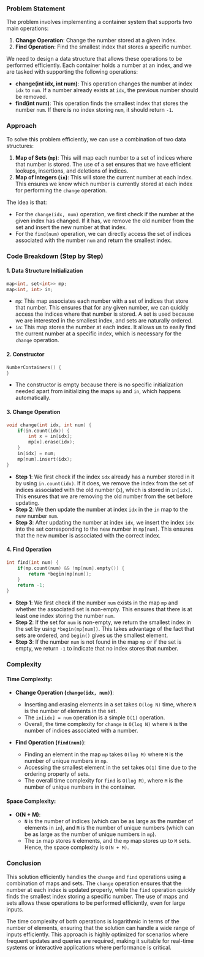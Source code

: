 ### Problem Statement

The problem involves implementing a container system that supports two main operations:
1. **Change Operation**: Change the number stored at a given index.
2. **Find Operation**: Find the smallest index that stores a specific number.

We need to design a data structure that allows these operations to be performed efficiently. Each container holds a number at an index, and we are tasked with supporting the following operations:
- **change(int idx, int num)**: This operation changes the number at index `idx` to `num`. If a number already exists at `idx`, the previous number should be removed.
- **find(int num)**: This operation finds the smallest index that stores the number `num`. If there is no index storing `num`, it should return `-1`.

### Approach

To solve this problem efficiently, we can use a combination of two data structures:
1. **Map of Sets (`mp`)**: This will map each number to a set of indices where that number is stored. The use of a set ensures that we have efficient lookups, insertions, and deletions of indices.
2. **Map of Integers (`in`)**: This will store the current number at each index. This ensures we know which number is currently stored at each index for performing the `change` operation.

The idea is that:
- For the `change(idx, num)` operation, we first check if the number at the given index has changed. If it has, we remove the old number from the set and insert the new number at that index.
- For the `find(num)` operation, we can directly access the set of indices associated with the number `num` and return the smallest index.

### Code Breakdown (Step by Step)

#### 1. **Data Structure Initialization**
```cpp
map<int, set<int>> mp;
map<int, int> in;
```
- `mp`: This map associates each number with a set of indices that store that number. This ensures that for any given number, we can quickly access the indices where that number is stored. A set is used because we are interested in the smallest index, and sets are naturally ordered.
- `in`: This map stores the number at each index. It allows us to easily find the current number at a specific index, which is necessary for the `change` operation.

#### 2. **Constructor**
```cpp
NumberContainers() {
}
```
- The constructor is empty because there is no specific initialization needed apart from initializing the maps `mp` and `in`, which happens automatically.

#### 3. **Change Operation**
```cpp
void change(int idx, int num) {
    if(in.count(idx)) {
        int x = in[idx];
        mp[x].erase(idx);
    } 
    in[idx] = num;
    mp[num].insert(idx);
}
```
- **Step 1**: We first check if the index `idx` already has a number stored in it by using `in.count(idx)`. If it does, we remove the index from the set of indices associated with the old number (`x`), which is stored in `in[idx]`. This ensures that we are removing the old number from the set before updating.
- **Step 2**: We then update the number at index `idx` in the `in` map to the new number `num`.
- **Step 3**: After updating the number at index `idx`, we insert the index `idx` into the set corresponding to the new number in `mp[num]`. This ensures that the new number is associated with the correct index.

#### 4. **Find Operation**
```cpp
int find(int num) {
    if(mp.count(num) && !mp[num].empty()) {
        return *begin(mp[num]);
    } 
    return -1;
}
```
- **Step 1**: We first check if the number `num` exists in the map `mp` and whether the associated set is non-empty. This ensures that there is at least one index storing the number `num`.
- **Step 2**: If the set for `num` is non-empty, we return the smallest index in the set by using `*begin(mp[num])`. This takes advantage of the fact that sets are ordered, and `begin()` gives us the smallest element.
- **Step 3**: If the number `num` is not found in the map `mp` or if the set is empty, we return `-1` to indicate that no index stores that number.

### Complexity

#### Time Complexity:
- **Change Operation (`change(idx, num)`)**:  
  - Inserting and erasing elements in a set takes `O(log N)` time, where `N` is the number of elements in the set.
  - The `in[idx] = num` operation is a simple `O(1)` operation.
  - Overall, the time complexity for `change` is `O(log N)` where `N` is the number of indices associated with a number.
  
- **Find Operation (`find(num)`)**:  
  - Finding an element in the map `mp` takes `O(log M)` where `M` is the number of unique numbers in `mp`.  
  - Accessing the smallest element in the set takes `O(1)` time due to the ordering property of sets.
  - The overall time complexity for `find` is `O(log M)`, where `M` is the number of unique numbers in the container.

#### Space Complexity:
- **O(N + M)**:  
  - `N` is the number of indices (which can be as large as the number of elements in `in`), and `M` is the number of unique numbers (which can be as large as the number of unique numbers in `mp`).  
  - The `in` map stores `N` elements, and the `mp` map stores up to `M` sets. Hence, the space complexity is `O(N + M)`.

### Conclusion

This solution efficiently handles the `change` and `find` operations using a combination of maps and sets. The `change` operation ensures that the number at each index is updated properly, while the `find` operation quickly finds the smallest index storing a specific number. The use of maps and sets allows these operations to be performed efficiently, even for large inputs.

The time complexity of both operations is logarithmic in terms of the number of elements, ensuring that the solution can handle a wide range of inputs efficiently. This approach is highly optimized for scenarios where frequent updates and queries are required, making it suitable for real-time systems or interactive applications where performance is critical.